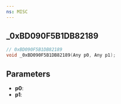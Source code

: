 ```yaml
---
ns: MISC
---
```

## _0xBD090F5B1DB82189

```c
// 0xBD090F5B1DB82189
void _0xBD090F5B1DB82189(Any p0, Any p1);
```

## Parameters
* **p0**:
* **p1**:
